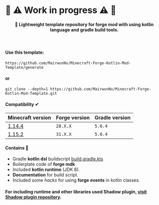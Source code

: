 # 🚧 ⚠ Work in progress ⚠ 🚧

<h4 align="center">🐛 Lightweight template repository for forge mod with using kotlin language and gradle build tools.</h4>

<br/>

#### Use this template:

```
https://github.com/MairwunNx/Minecraft-Forge-Kotlin-Mod-Template/generate
```

#### or

```
git clone --depth=1 https://github.com/MairwunNx/Minecraft-Forge-Kotlin-Mod-Template.git
```

#### Compatibility ✔

| Minecraft version | Forge version | Gradle version |
|:--- |:--- |:--- |
|[1.14.4](https://github.com/MairwunNx/Minecraft-Forge-Kotlin-Mod-Template/tree/FORGE-1.14.4) | `28.X.X` | `5.6.4` |
|[1.15.2](https://github.com/MairwunNx/Minecraft-Forge-Kotlin-Mod-Template/tree/FORGE-1.15.2) | `31.X.X` | `5.6.4` |

#### Contains 🧐

- Gradle **kotlin dsl** buildscript [build.gradle.kts](/build.gradle.kts)
- Boilerplate code of **forge mdk**
- Included **kotlin runtime** (JDK 8).
- **Documentation** for build script.
- Included some *hacks* for using **forge events** in kotlin classes.

#### For including runtime and other libraries used Shadow plugin, [visit Shadow plugin repository](https://github.com/johnrengelman/shadow).